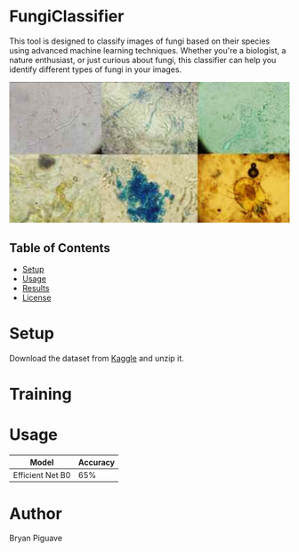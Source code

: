 # FungiClassifier

This tool is designed to classify images of fungi based on their species using advanced machine learning techniques. Whether you're a biologist, a nature enthusiast, or just curious about fungi, this classifier can help you identify different types of fungi in your images.


![image dataset](dataset-cover.png)

## Table of Contents

- [Setup](#setup)
- [Usage](#usage)
- [Results](#results)
- [License](#license)

# Setup

Download the dataset from [Kaggle](https://www.kaggle.com/datasets/anshtanwar/microscopic-fungi-images) and unzip it.

# Training 

# Usage

| Model  | Accuracy |
| ------------- | ------------- |
| Efficient Net B0  |  65% |


# Author 
Bryan Piguave

